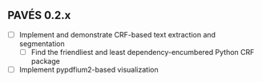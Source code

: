 ## PAVÉS 0.2.x
- [ ] Implement and demonstrate CRF-based text extraction and
      segmentation
  - [ ] Find the friendliest and least dependency-encumbered Python
        CRF package
- [ ] Implement pypdfium2-based visualization

